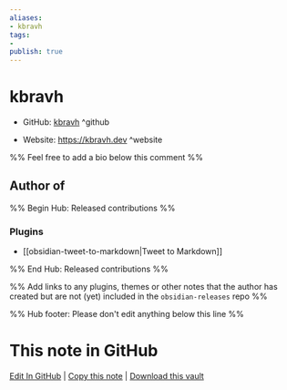 ```yaml
---
aliases:
- kbravh
tags:
- 
publish: true
---
```


# kbravh

- GitHub: [kbravh](https://github.com/kbravh/) ^github
<!-- - Discord: `@` ^discord-->
- Website: <https://kbravh.dev> ^website
<!-- - [[Publish sites|Publish site]]: ^publish-->

%% Feel free to add a bio below this comment %%


## Author of

%% Begin Hub: Released contributions %%
### Plugins
- [[obsidian-tweet-to-markdown|Tweet to Markdown]]

%% End Hub: Released contributions %%

%% Add links to any plugins, themes or other notes that the author has created but are not (yet) included in the `obsidian-releases` repo %%

<!--
### Unlisted plugins

- 
-->

<!--
### Others

- 
-->

<!--
## Sponsor this author

- [[GitHub sponsors]]: [Sponsor @kbravh on GitHub Sponsors](https://github.com/sponsors/kbravh) ^github-sponsor
- [[Buy me a coffee]]: ^buy-me-a-coffee
- [[PayPal]]: ^paypal
- [[Patreon]]: ^patreon

-->

<!--
## Follow this author

- [[YouTube Channels|On YouTube]]: ^youtube
- Twitter: ^twitter
- ...
-->

%% Hub footer: Please don't edit anything below this line %%

# This note in GitHub

<span class="git-footer">[Edit In GitHub](https://github.dev/obsidian-community/obsidian-hub/blob/main/01%20-%20Community/People/kbravh.md "git-hub-edit-note") | [Copy this note](https://raw.githubusercontent.com/obsidian-community/obsidian-hub/main/01%20-%20Community/People/kbravh.md "git-hub-copy-note") | [Download this vault](https://github.com/obsidian-community/obsidian-hub/archive/refs/heads/main.zip "git-hub-download-vault") </span>